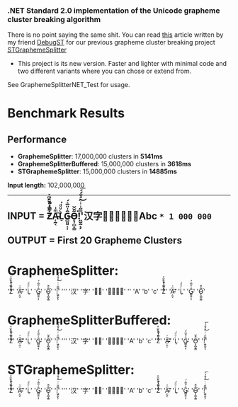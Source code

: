 ### .NET Standard 2.0 implementation of the Unicode grapheme cluster breaking algorithm
There is no point saying the same shit. You can read [this](https://www.codeproject.com/Tips/5317106/Split-grapheme-in-Csharp) article written by my friend [DebugST](https://github.com/DebugST/) for our previous grapheme cluster breaking project [STGraphemeSplitter](https://github.com/DebugST/STGraphemeSplitter)

- This project is its new version. Faster and lighter with minimal code and two different variants where you can chose or extend from.

See GraphemeSplitterNET_Test for usage.

# Benchmark Results

## Performance

- **GraphemeSplitter**: 17,000,000 clusters in **5141ms**
- **GraphemeSplitterBuffered**: 15,000,000 clusters in **3618ms**
- **STGraphemeSplitter**: 15,000,000 clusters in **14885ms**

**Input length:** 102,000,000  

---

## INPUT = Z͑ͫ̓ͪ̂ͫ̽͏̴̙̤̞͉͚̯̞̠͍A̴̵̜̰͔ͫ͗͢L̠ͨͧͩ͘G̴̻͈͍͔̹̑͗̎̅͛́Ǫ̵̹̻̝̳͂̌̌͘!͖̬̰̙̗̿̋ͥͥ̂ͣ̐́́͜͞'汉字👩‍🦰👩‍👩‍👦‍👦Abc `* 1 000 000`

## OUTPUT = First 20 Grapheme Clusters

# GraphemeSplitter:
'Z͑ͫ̓ͪ̂ͫ̽͏̴̙̤̞͉͚̯̞̠͍'
'A̴̵̜̰͔ͫ͗͢'
'L̠ͨͧͩ͘'
'G̴̻͈͍͔̹̑͗̎̅͛́'
'Ǫ̵̹̻̝̳͂̌̌͘'
'!͖̬̰̙̗̿̋ͥͥ̂ͣ̐́́͜͞'
'''
'汉'
'字'
'👩‍🦰'
'👩‍👩‍👦‍👦'
'️‍'
'A'
'b'
'c'
'Z͑ͫ̓ͪ̂ͫ̽͏̴̙̤̞͉͚̯̞̠͍'
'A̴̵̜̰͔ͫ͗͢'
'L̠ͨͧͩ͘'
'G̴̻͈͍͔̹̑͗̎̅͛́'
'Ǫ̵̹̻̝̳͂̌̌͘'
# GraphemeSplitterBuffered:
'Z͑ͫ̓ͪ̂ͫ̽͏̴̙̤̞͉͚̯̞̠͍'
'A̴̵̜̰͔ͫ͗͢'
'L̠ͨͧͩ͘'
'G̴̻͈͍͔̹̑͗̎̅͛́'
'Ǫ̵̹̻̝̳͂̌̌͘'
'!͖̬̰̙̗̿̋ͥͥ̂ͣ̐́́͜͞'
'''
'汉'
'字'
'👩‍🦰'
'👩‍👩‍👦‍👦️‍'
'A'
'b'
'c'
'Z͑ͫ̓ͪ̂ͫ̽͏̴̙̤̞͉͚̯̞̠͍'
'A̴̵̜̰͔ͫ͗͢'
'L̠ͨͧͩ͘'
'G̴̻͈͍͔̹̑͗̎̅͛́'
'Ǫ̵̹̻̝̳͂̌̌͘'
'!͖̬̰̙̗̿̋ͥͥ̂ͣ̐́́͜͞'
# STGraphemeSplitter:
'Z͑ͫ̓ͪ̂ͫ̽͏̴̙̤̞͉͚̯̞̠͍'
'A̴̵̜̰͔ͫ͗͢'
'L̠ͨͧͩ͘'
'G̴̻͈͍͔̹̑͗̎̅͛́'
'Ǫ̵̹̻̝̳͂̌̌͘'
'!͖̬̰̙̗̿̋ͥͥ̂ͣ̐́́͜͞'
'''
'汉'
'字'
'👩‍🦰'
'👩‍👩‍👦‍👦️‍'
'A'
'b'
'c'
'Z͑ͫ̓ͪ̂ͫ̽͏̴̙̤̞͉͚̯̞̠͍'
'A̴̵̜̰͔ͫ͗͢'
'L̠ͨͧͩ͘'
'G̴̻͈͍͔̹̑͗̎̅͛́'
'Ǫ̵̹̻̝̳͂̌̌͘'
'!͖̬̰̙̗̿̋ͥͥ̂ͣ̐́́͜͞'
